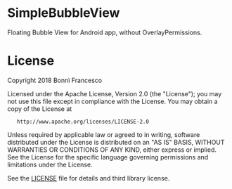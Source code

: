 # SimpleBubbleView
Floating Bubble View for Android app, without OverlayPermissions.

# License
Copyright 2018 Bonnì Francesco

   Licensed under the Apache License, Version 2.0 (the "License");
   you may not use this file except in compliance with the License.
   You may obtain a copy of the License at

       http://www.apache.org/licenses/LICENSE-2.0

   Unless required by applicable law or agreed to in writing, software
   distributed under the License is distributed on an "AS IS" BASIS,
   WITHOUT WARRANTIES OR CONDITIONS OF ANY KIND, either express or implied.
   See the License for the specific language governing permissions and
   limitations under the License.

See the [LICENSE](https://github.com/francescobonni/SimpleBubbleView/blob/master/LICENSE) file for details and third library license.
